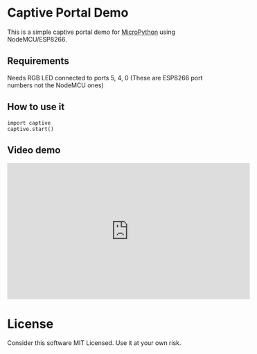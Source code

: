 # Captive Portal Demo
This is a simple captive portal demo for [MicroPython](http://micropython.org) using NodeMCU/ESP8266.

## Requirements
Needs RGB LED connected to ports 5, 4, 0 (These are ESP8266 port numbers not the NodeMCU ones)

## How to use it 

```
import captive
captive.start()
```

## Video demo

<iframe width="560" height="315" src="https://www.youtube.com/embed/gKbe48fQukc" frameborder="0" allowfullscreen></iframe>

# License
Consider this software MIT Licensed. Use it at your own risk.
